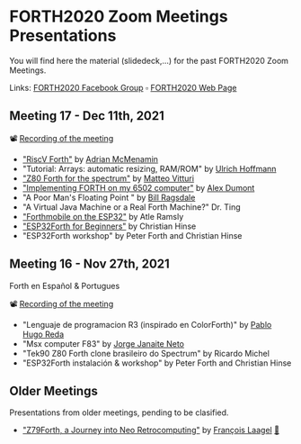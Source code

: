 # FORTH2020 Zoom Meetings Presentations

You will find here the material (slidedeck,...) for the past FORTH2020 Zoom Meetings.

Links: [FORTH2020 Facebook Group](https://www.facebook.com/groups/forth2020/) ▫ [FORTH2020 Web Page](https://www.forth2020.org/)

## Meeting 17 - Dec 11th, 2021

📽 [Recording of the meeting](https://www.youtube.com/watch?v=hjeyjLjj5nc)

* ["RiscV Forth"](https://github.com/forth2020/zoom-presentations/raw/main/2021-12-11/riscyforth.pdf) by [Adrian McMenamin](https://github.com/mcmenaminadrian)
* "Tutorial: Arrays: automatic resizing, RAM/ROM" by [Ulrich Hoffmann](https://github.com/uho)
* ["Z80 Forth for the spectrum"](https://github.com/mattsteeldue/vforth-next) by [Matteo Vitturi](https://github.com/mattsteeldue)
* ["Implementing FORTH on my 6502 computer"](https://github.com/adumont/hb6502/tree/main/forth/presentation) by [Alex Dumont](https://github.com/adumont)
* "A Poor Man's Floating Point " by [Bill Ragsdale](https://github.com/BillRagsdale)
* "A Virtual Java Machine or a Real Forth Machine?" Dr. Ting
* ["Forthmobile on the ESP32"](https://esp32forth.forth2020.org/projects-2/autonomous-rover-forthmobile) by Atle Ramsly 
* ["ESP32Forth for Beginners"](https://github.com/forth2020/zoom-presentations/raw/main/2021-12-11/ESP32forth%20for%20beginners-2.pdf) by Christian Hinse
* "ESP32Forth workshop" by Peter Forth and Christian Hinse

## Meeting 16 - Nov 27th, 2021

Forth en Español & Portugues

📽 [Recording of the meeting](https://www.youtube.com/watch?v=h69ljgyuRfk)

* "Lenguaje de programacion R3 (inspirado en ColorForth)" by [Pablo Hugo Reda](https://github.com/phreda4)
* "Msx  computer F83"  by [Jorge Janaite Neto](https://github.com/janaite)
* "Tek90 Z80 Forth clone brasileiro do  Spectrum" by Ricardo Michel
* "ESP32Forth instalación & workshop" by Peter Forth and Christian Hinse

## Older Meetings

Presentations from older meetings, pending to be clasified.

* ["Z79Forth, a Journey into Neo Retrocomputing"](https://github.com/forth2020/zoom-presentations/raw/main/unclassified/Z79Forth.pdf) by [François Laagel](https://github.com/frenchie68) [🔗](https://github.com/frenchie68/Z79Forth)